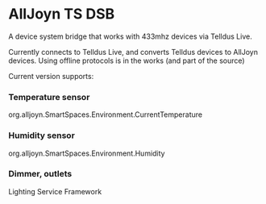 # AllJoyn TS DSB
A device system bridge that works with 433mhz devices via Telldus Live.

Currently connects to Telldus Live, and converts Telldus devices to AllJoyn devices.
Using offline protocols is in the works (and part of the source)

Current version supports:

### Temperature sensor

org.alljoyn.SmartSpaces.Environment.CurrentTemperature

### Humidity sensor

org.alljoyn.SmartSpaces.Environment.Humidity

### Dimmer, outlets

Lighting Service Framework
